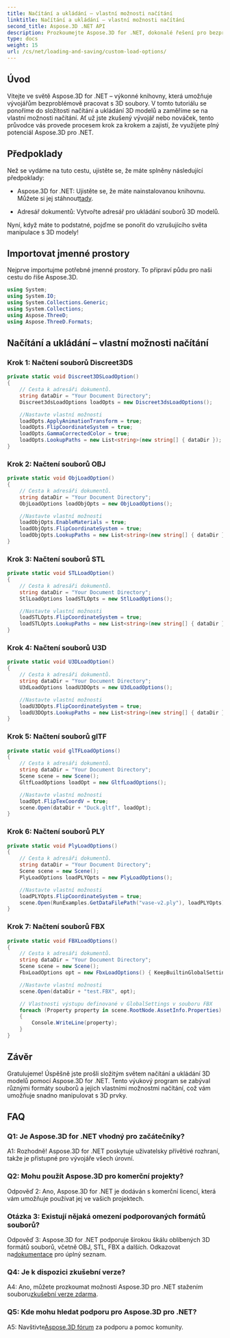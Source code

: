 ```yaml
---
title: Načítání a ukládání – vlastní možnosti načítání
linktitle: Načítání a ukládání – vlastní možnosti načítání
second_title: Aspose.3D .NET API
description: Prozkoumejte Aspose.3D for .NET, dokonalé řešení pro bezproblémové načítání a ukládání 3D modelů.
type: docs
weight: 15
url: /cs/net/loading-and-saving/custom-load-options/
---
```

## Úvod

Vítejte ve světě Aspose.3D for .NET – výkonné knihovny, která umožňuje vývojářům bezproblémově pracovat s 3D soubory. V tomto tutoriálu se ponoříme do složitosti načítání a ukládání 3D modelů a zaměříme se na vlastní možnosti načítání. Ať už jste zkušený vývojář nebo nováček, tento průvodce vás provede procesem krok za krokem a zajistí, že využijete plný potenciál Aspose.3D pro .NET.

## Předpoklady

Než se vydáme na tuto cestu, ujistěte se, že máte splněny následující předpoklady:

-  Aspose.3D for .NET: Ujistěte se, že máte nainstalovanou knihovnu. Můžete si jej stáhnout[tady](https://releases.aspose.com/3d/net/).

- Adresář dokumentů: Vytvořte adresář pro ukládání souborů 3D modelů.

Nyní, když máte to podstatné, pojďme se ponořit do vzrušujícího světa manipulace s 3D modely!

## Importovat jmenné prostory

Nejprve importujme potřebné jmenné prostory. To připraví půdu pro naši cestu do říše Aspose.3D.

```csharp
using System;
using System.IO;
using System.Collections.Generic;
using System.Collections;
using Aspose.ThreeD;
using Aspose.ThreeD.Formats;
```

## Načítání a ukládání – vlastní možnosti načítání

### Krok 1: Načtení souborů Discreet3DS

```csharp
private static void Discreet3DSLoadOption()
{
    // Cesta k adresáři dokumentů.
    string dataDir = "Your Document Directory";
    Discreet3dsLoadOptions loadOpts = new Discreet3dsLoadOptions();

    //Nastavte vlastní možnosti
    loadOpts.ApplyAnimationTransform = true;
    loadOpts.FlipCoordinateSystem = true;
    loadOpts.GammaCorrectedColor = true;
    loadOpts.LookupPaths = new List<string>(new string[] { dataDir });
}
```

### Krok 2: Načtení souborů OBJ

```csharp
private static void ObjLoadOption()
{
    // Cesta k adresáři dokumentů.
    string dataDir = "Your Document Directory";
    ObjLoadOptions loadObjOpts = new ObjLoadOptions();

    //Nastavte vlastní možnosti
    loadObjOpts.EnableMaterials = true;
    loadObjOpts.FlipCoordinateSystem = true;
    loadObjOpts.LookupPaths = new List<string>(new string[] { dataDir });
}
```

### Krok 3: Načtení souborů STL

```csharp
private static void STLLoadOption()
{
    // Cesta k adresáři dokumentů.
    string dataDir = "Your Document Directory";
    StlLoadOptions loadSTLOpts = new StlLoadOptions();

    //Nastavte vlastní možnosti
    loadSTLOpts.FlipCoordinateSystem = true;
    loadSTLOpts.LookupPaths = new List<string>(new string[] { dataDir });
}
```

### Krok 4: Načtení souborů U3D

```csharp
private static void U3DLoadOption()
{
    // Cesta k adresáři dokumentů.
    string dataDir = "Your Document Directory";
    U3dLoadOptions loadU3DOpts = new U3dLoadOptions();

    //Nastavte vlastní možnosti
    loadU3DOpts.FlipCoordinateSystem = true;
    loadU3DOpts.LookupPaths = new List<string>(new string[] { dataDir });
}
```

### Krok 5: Načtení souborů glTF

```csharp
private static void glTFLoadOptions()
{
    // Cesta k adresáři dokumentů.
    string dataDir = "Your Document Directory";
    Scene scene = new Scene();
    GltfLoadOptions loadOpt = new GltfLoadOptions();

    //Nastavte vlastní možnosti
    loadOpt.FlipTexCoordV = true;
    scene.Open(dataDir + "Duck.gltf", loadOpt);
}
```

### Krok 6: Načtení souborů PLY

```csharp
private static void PlyLoadOptions()
{
    // Cesta k adresáři dokumentů.
    string dataDir = "Your Document Directory";
    Scene scene = new Scene();
    PlyLoadOptions loadPLYOpts = new PlyLoadOptions();

    //Nastavte vlastní možnosti
    loadPLYOpts.FlipCoordinateSystem = true;
    scene.Open(RunExamples.GetDataFilePath("vase-v2.ply"), loadPLYOpts);
}
```

### Krok 7: Načtení souborů FBX

```csharp
private static void FBXLoadOptions()
{
    // Cesta k adresáři dokumentů.
    string dataDir = "Your Document Directory";
    Scene scene = new Scene();
    FbxLoadOptions opt = new FbxLoadOptions() { KeepBuiltinGlobalSettings = true };

    //Nastavte vlastní možnosti
    scene.Open(dataDir + "test.FBX", opt);

    // Vlastnosti výstupu definované v GlobalSettings v souboru FBX
    foreach (Property property in scene.RootNode.AssetInfo.Properties)
    {
        Console.WriteLine(property);
    }
}
```

## Závěr

Gratulujeme! Úspěšně jste prošli složitým světem načítání a ukládání 3D modelů pomocí Aspose.3D for .NET. Tento výukový program se zabýval různými formáty souborů a jejich vlastními možnostmi načítání, což vám umožňuje snadno manipulovat s 3D prvky.

## FAQ

### Q1: Je Aspose.3D for .NET vhodný pro začátečníky?

A1: Rozhodně! Aspose.3D for .NET poskytuje uživatelsky přívětivé rozhraní, takže je přístupné pro vývojáře všech úrovní.

### Q2: Mohu použít Aspose.3D pro komerční projekty?

Odpověď 2: Ano, Aspose.3D for .NET je dodáván s komerční licencí, která vám umožňuje používat jej ve vašich projektech.

### Otázka 3: Existují nějaká omezení podporovaných formátů souborů?

 Odpověď 3: Aspose.3D for .NET podporuje širokou škálu oblíbených 3D formátů souborů, včetně OBJ, STL, FBX a dalších. Odkazovat na[dokumentace](https://reference.aspose.com/3d/net/) pro úplný seznam.

### Q4: Je k dispozici zkušební verze?

A4: Ano, můžete prozkoumat možnosti Aspose.3D pro .NET stažením souboru[zkušební verze zdarma](https://releases.aspose.com/).

### Q5: Kde mohu hledat podporu pro Aspose.3D pro .NET?

A5: Navštivte[Aspose.3D fórum](https://forum.aspose.com/c/3d/18) za podporu a pomoc komunity.